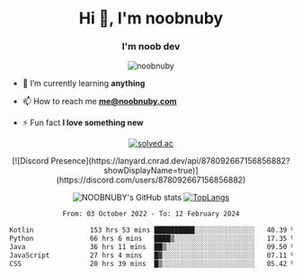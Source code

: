 <h1 align="center">Hi 👋, I'm noobnuby</h1>
<h3 align="center">I'm noob dev</h3>
<p align="center"> <img src="https://komarev.com/ghpvc/?username=noobnuby&label=Profile%20views&color=0e75b6&style=flat" alt="noobnuby" /> </p>

- 🌱 I’m currently learning **anything**

- 📫 How to reach me **me@noobnuby.com**

- ⚡ Fun fact **I love something new**

<div align="center">
  
[![solved.ac](https://solvedac-cards-starcea.paring.moe/profile/noobnuby)](https://solved.ac/profile/noobnuby)

<div>

<div align="center">
  [![Discord Presence](https://lanyard.cnrad.dev/api/878092667156856882?showDisplayName=true)](https://discord.com/users/878092667156856882)
<div>

<div align="center">

![NOOBNUBY's GitHub stats](https://github-readme-stats.vercel.app/api?username=NOOBNUBY&show_icons=true&theme=dark)
[![TopLangs](https://github-readme-stats.vercel.app/api/top-langs/?username=NOOBNUBY&layout=compact&theme=dark)](https://github.com/anuraghazra/github-readme-stats)

</div>

<!--START_SECTION:waka-->

```txt
From: 03 October 2022 - To: 12 February 2024

Kotlin              153 hrs 53 mins ██████████░░░░░░░░░░░░░░░   40.39 %
Python              66 hrs 6 mins   ████▒░░░░░░░░░░░░░░░░░░░░   17.35 %
Java                36 hrs 11 mins  ██▒░░░░░░░░░░░░░░░░░░░░░░   09.50 %
JavaScript          27 hrs 4 mins   █▓░░░░░░░░░░░░░░░░░░░░░░░   07.11 %
CSS                 20 hrs 39 mins  █▒░░░░░░░░░░░░░░░░░░░░░░░   05.42 %
```

<!--END_SECTION:waka-->
